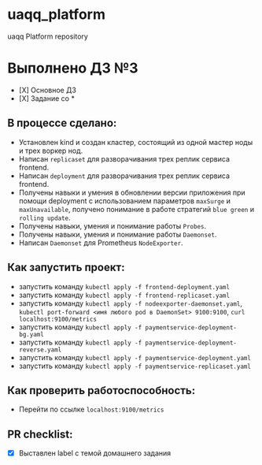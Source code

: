 # uaqq_platform
uaqq Platform repository

# Выполнено ДЗ №3

 - [Х] Основное ДЗ
 - [Х] Задание со *

## В процессе сделано:
 - Установлен kind и создан кластер, состоящий из одной мастер ноды и трех воркер нод.
 - Написан `replicaset` для разворачивания трех реплик сервиса frontend.
 - Написан `deployment` для разворачивания трех реплик сервиса frontend.
 - Получены навыки и умения в обновлении версии приложения при помощи deployment с использованием параметров `maxSurge` и `maxUnavailable`, получено понимание в работе стратегий `blue green` и `rolling update`.
 - Получены навыки, умения и понимание работы `Probes`.
 - Получены навыки, умения и понимание работы `Daemonset`.
 - Написан `Daemonset` для Prometheus `NodeExporter`.

## Как запустить проект:
 - запустить команду `kubectl apply -f frontend-deployment.yaml`
 - запустить команду `kubectl apply -f frontend-replicaset.yaml`
 - запустить команду `kubectl apply -f nodeexporter-daemonset.yaml`, `kubectl port-forward <имя любого pod в DaemonSet> 9100:9100`, `curl localhost:9100/metrics`
 - запустить команду `kubectl apply -f paymentservice-deployment-bg.yaml`
 - запустить команду `kubectl apply -f paymentservice-deployment-reverse.yaml`
 - запустить команду `kubectl apply -f paymentservice-deployment.yaml`
 - запустить команду `kubectl apply -f paymentservice-replicaset.yaml`

## Как проверить работоспособность:
 - Перейти по ссылке `localhost:9100/metrics`

## PR checklist:
 - [X] Выставлен label с темой домашнего задания
